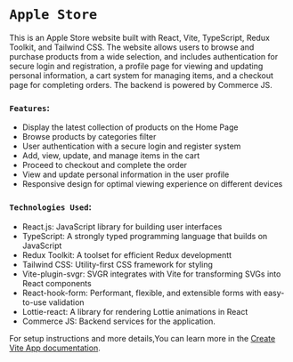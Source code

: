 # `Apple Store`

This is an Apple Store website built with React, Vite, TypeScript, Redux Toolkit, and Tailwind CSS. The website allows users to browse and purchase products from a wide selection, and includes authentication for secure login and registration, a profile page for viewing and updating personal information, a cart system for managing items, and a checkout page for completing orders. The backend is powered by Commerce JS.

### `Features`:
- Display the latest collection of products on the Home Page
- Browse products by categories filter
- User authentication with a secure login and register system
- Add, view, update, and manage items in the cart
- Proceed to checkout and complete the order
- View and update personal information in the user profile
- Responsive design for optimal viewing experience on different devices

### `Technologies Used`: 
- React.js: JavaScript library for building user interfaces
- TypeScript: A strongly typed programming language that builds on JavaScript
- Redux Toolkit: A toolset for efficient Redux developmentt
- Tailwind CSS: Utility-first CSS framework for styling
- Vite-plugin-svgr:  SVGR integrates with Vite for transforming SVGs into React components
- React-hook-form: Performant, flexible, and extensible forms with easy-to-use validation
- Lottie-react: A library for rendering Lottie animations in React
- Commerce JS: Backend services for the application.

For setup instructions and more details,You can learn more in the [Create Vite App documentation](https://vitejs.dev/guide/).


